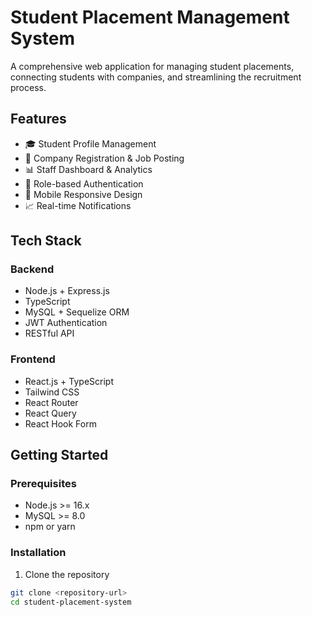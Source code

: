 # Student Placement Management System

A comprehensive web application for managing student placements, connecting students with companies, and streamlining the recruitment process.

## Features

- 🎓 Student Profile Management
- 🏢 Company Registration & Job Posting
- 📊 Staff Dashboard & Analytics
- 🔐 Role-based Authentication
- 📱 Mobile Responsive Design
- 📈 Real-time Notifications

## Tech Stack

### Backend
- Node.js + Express.js
- TypeScript
- MySQL + Sequelize ORM
- JWT Authentication
- RESTful API

### Frontend
- React.js + TypeScript
- Tailwind CSS
- React Router
- React Query
- React Hook Form

## Getting Started

### Prerequisites
- Node.js >= 16.x
- MySQL >= 8.0
- npm or yarn

### Installation

1. Clone the repository
```bash
git clone <repository-url>
cd student-placement-system
